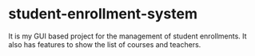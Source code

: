 # student-enrollment-system
It is my GUI based project for the management of student enrollments. It also has features to show the list of courses and teachers.
